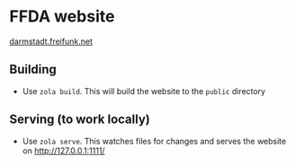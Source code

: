 FFDA website
============================
[darmstadt.freifunk.net](https://darmstadt.freifunk.net)

## Building
 - Use `zola build`. This will build the website to the `public` directory

## Serving (to work locally)
 - Use `zola serve`. This watches files for changes and serves the website on http://127.0.0.1:1111/
